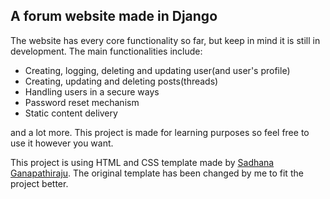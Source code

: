## A forum website made in Django
The website has every core functionality so far, but keep in mind it is still in development.
The main functionalities include:
  - Creating, logging, deleting and updating user(and user's profile)
  - Creating, updating and deleting posts(threads)
  - Handling users in a secure ways
  - Password reset mechanism
  - Static content delivery

and a lot more.
This project is made for learning purposes so feel free to use it however you want.

This project is using HTML and CSS template made by [Sadhana Ganapathiraju](http://nikhedonia.com). The original template has been changed by me to fit the project better.
